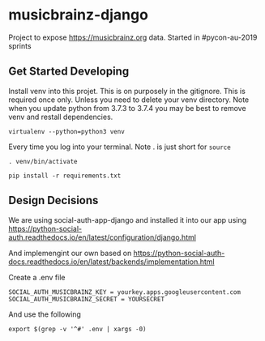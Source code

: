 # musicbrainz-django
Project to expose https://musicbrainz.org data. Started in #pycon-au-2019 sprints

## Get Started Developing

Install venv into this projet. This is on purposely in the gitignore. This is required once only. Unless you need to delete your venv directory. Note when you update python from 3.7.3 to 3.7.4 you may be best to remove venv and restall dependencies. 

``` shell
virtualenv --python=python3 venv
```

Every time you log into your terminal. Note . is just short for `source`

``` shell
. venv/bin/activate
```

``` shell
pip install -r requirements.txt
```

## Design Decisions

We are using social-auth-app-django and installed it into our app using https://python-social-auth.readthedocs.io/en/latest/configuration/django.html

And implemengint our own based on https://python-social-auth-docs.readthedocs.io/en/latest/backends/implementation.html

Create a .env file

``` text
SOCIAL_AUTH_MUSICBRAINZ_KEY = yourkey.apps.googleusercontent.com
SOCIAL_AUTH_MUSICBRAINZ_SECRET = YOURSECRET
```

And use the following

``` shell
export $(grep -v '^#' .env | xargs -0)
```
